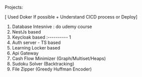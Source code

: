 Projects:

[ Used Doker If possible + Understand CICD process or Deploy]

1) Database Intesnive : do udemy course 
2) NestJs based 
3) Keycloak based  :---------- 1
4) Auth server - TS based 
5) Learning Locker based
6) Api Gateway 
7) Cash Flow Minimizer (Graph/Multiset/Heaps)
8) Sudoku Solver (Backtracking)
9) File Zipper (Greedy Huffman Encoder)
